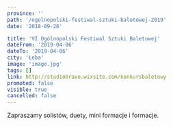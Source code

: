 ```yaml
---
province: ''
path: '/ogolnopolski-festiwal-sztuki-baletowej-2019'
date: '2018-09-26'

title: 'VI Ogólnopolski Festiwal Sztuki Baletowej'
dateFrom: '2019-04-06'
dateTo: '2019-04-06'
city: 'Łeba'
image: 'image.jpg'
tags: []
link: http://studiobravo.wixsite.com/konkursbaletowy
promoted: false
visible: true
cancelled: false
---
```

Zapraszamy solistów, duety, mini formacje i formacje.